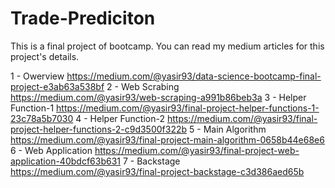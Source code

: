 # Trade-Prediciton
This is a final project of bootcamp.
You can read my medium articles for this project's details.

1 - Owerview
https://medium.com/@yasir93/data-science-bootcamp-final-project-e3ab63a538bf
2 - Web Scrabing
https://medium.com/@yasir93/web-scraping-a991b86beb3a
3 - Helper Function-1
https://medium.com/@yasir93/final-project-helper-functions-1-23c78a5b7030
4 - Helper Function-2
https://medium.com/@yasir93/final-project-helper-functions-2-c9d3500f322b
5 - Main Algorithm
https://medium.com/@yasir93/final-project-main-algorithm-0658b44e68e6
6 - Web Application
https://medium.com/@yasir93/final-project-web-application-40bdcf63b631
7 - Backstage
https://medium.com/@yasir93/final-project-backstage-c3d386aed65b
